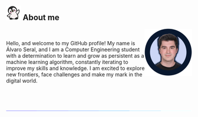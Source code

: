 ## <picture><img src = "./pinguino_saluda_4.gif" width = 40></picture> **About me**

<picture>
  <source media="(max-width: 768px)" srcset="">
  <img align="right" alt="" src="./perfil_2_new_transparente.png" width=128px>
</picture>

<br>

Hello, and welcome to my GitHub profile! My name is Álvaro Seral, and I am a Computer Engineering student with a determination to learn and grow as persistent as a machine learning algorithm, constantly iterating to improve my skills and knowledge. I am excited to explore new frontiers, face challenges and make my mark in the digital world.

<br><br>

<img src="./linea.gif"><br><br>
